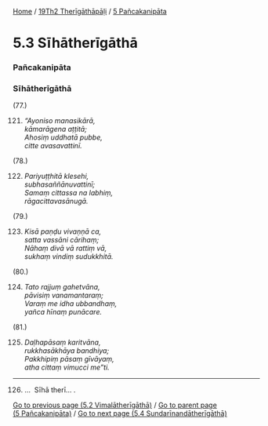 
[Home](/) / [19Th2 Therīgāthāpāḷi](../../19Th2.md) / [5 Pañcakanipāta](../5.md)

# 5.3 Sīhātherīgāthā

### Pañcakanipāta

### Sīhātherīgāthā

(77.)

121. _“Ayoniso manasikārā,_  
_kāmarāgena aṭṭitā;_  
_Ahosiṃ uddhatā pubbe,_  
_citte avasavattinī._  


(78.)

122. _Pariyuṭṭhitā klesehi,_  
_subhasaññānuvattinī;_  
_Samaṃ cittassa na labhiṃ,_  
_rāgacittavasānugā._  


(79.)

123. _Kisā paṇḍu vivaṇṇā ca,_  
_satta vassāni cārihaṃ;_  
_Nāhaṃ divā vā rattiṃ vā,_  
_sukhaṃ vindiṃ sudukkhitā._  


(80.)

124. _Tato rajjuṃ gahetvāna,_  
_pāvisiṃ vanamantaraṃ;_  
_Varaṃ me idha ubbandhaṃ,_  
_yañca hīnaṃ punācare._  


(81.)

125. _Daḷhapāsaṃ karitvāna,_  
_rukkhasākhāya bandhiya;_  
_Pakkhipiṃ pāsaṃ gīvāyaṃ,_  
_atha cittaṃ vimucci me”ti._  


---

126. …  Sīhā therī… .



[Go to previous page (5.2 Vimalātherīgāthā)](5.2.md) / [Go to parent page (5 Pañcakanipāta)](../5.md) / [Go to next page (5.4 Sundarīnandātherīgāthā)](5.4.md)



